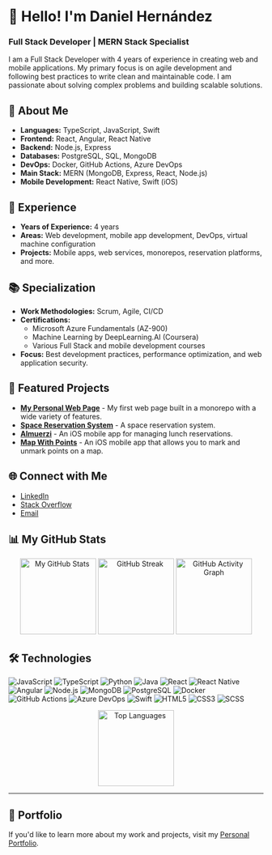 # 👋 Hello! I'm Daniel Hernández

### Full Stack Developer | MERN Stack Specialist

I am a Full Stack Developer with 4 years of experience in creating web and mobile applications. My primary focus is on agile development and following best practices to write clean and maintainable code. I am passionate about solving complex problems and building scalable solutions.

## 🚀 About Me

- **Languages:** TypeScript, JavaScript, Swift
- **Frontend:** React, Angular, React Native
- **Backend:** Node.js, Express
- **Databases:** PostgreSQL, SQL, MongoDB
- **DevOps:** Docker, GitHub Actions, Azure DevOps
- **Main Stack:** MERN (MongoDB, Express, React, Node.js)
- **Mobile Development:** React Native, Swift (iOS)

## 🎯 Experience

- **Years of Experience:** 4 years
- **Areas:** Web development, mobile app development, DevOps, virtual machine configuration
- **Projects:** Mobile apps, web services, monorepos, reservation platforms, and more.

## 📚 Specialization

- **Work Methodologies:** Scrum, Agile, CI/CD
- **Certifications:** 
  - Microsoft Azure Fundamentals (AZ-900)
  - Machine Learning by DeepLearning.AI (Coursera)
  - Various Full Stack and mobile development courses
- **Focus:** Best development practices, performance optimization, and web application security.

## 💼 Featured Projects

- [**My Personal Web Page**](https://github.com/redom69/myPersonalAppWeb) - My first web page built in a monorepo with a wide variety of features.
- [**Space Reservation System**](https://github.com/redom69/Space-Reservation-System) - A space reservation system.
- [**Almuerzi**](https://github.com/redom69/almuerzi) - An iOS mobile app for managing lunch reservations.
- [**Map With Points**](https://github.com/redom69/MapWithPoints) - An iOS mobile app that allows you to mark and unmark points on a map.

## 🌐 Connect with Me

- [LinkedIn](https://www.linkedin.com/in/daniel-hernandez-puerto-57a093194/)
- [Stack Overflow](https://stackoverflow.com/users/22245024/daniel-hernandez)
- [Email](mailto:sirdanielsan64@gmail.com)

## 📊 My GitHub Stats

<div align="center">
  <img src="https://github-readme-stats.vercel.app/api?username=redom69&show_icons=true&theme=radical" alt="My GitHub Stats" height="150px"/>
  <img src="https://github-readme-streak-stats.herokuapp.com/?user=redom69&theme=radical" alt="GitHub Streak" height="150px"/>
  <img src="https://github-readme-activity-graph.vercel.app/graph?username=redom69&theme=tokyo-night" alt="GitHub Activity Graph" height="150px"/>
</div>

## 🛠️ Technologies

![JavaScript](https://img.shields.io/badge/-JavaScript-333333?style=flat&logo=javascript)
![TypeScript](https://img.shields.io/badge/-TypeScript-333333?style=flat&logo=typescript)
![Python](https://img.shields.io/badge/-Python-333333?style=flat&logo=python)
![Java](https://img.shields.io/badge/-Java-333333?style=flat&logo=java)
![React](https://img.shields.io/badge/-React-333333?style=flat&logo=react)
![React Native](https://img.shields.io/badge/-React%20Native-333333?style=flat&logo=react)
![Angular](https://img.shields.io/badge/-Angular-333333?style=flat&logo=angular)
![Node.js](https://img.shields.io/badge/-Node.js-333333?style=flat&logo=node.js)
![MongoDB](https://img.shields.io/badge/-MongoDB-333333?style=flat&logo=mongodb)
![PostgreSQL](https://img.shields.io/badge/-PostgreSQL-333333?style=flat&logo=postgresql)
![Docker](https://img.shields.io/badge/-Docker-333333?style=flat&logo=docker)
![GitHub Actions](https://img.shields.io/badge/-GitHub%20Actions-333333?style=flat&logo=githubactions)
![Azure DevOps](https://img.shields.io/badge/-Azure%20DevOps-333333?style=flat&logo=azuredevops)
![Swift](https://img.shields.io/badge/-Swift-333333?style=flat&logo=swift)
![HTML5](https://img.shields.io/badge/-HTML5-333333?style=flat&logo=html5)
![CSS3](https://img.shields.io/badge/-CSS3-333333?style=flat&logo=css3)
![SCSS](https://img.shields.io/badge/-SCSS-333333?style=flat&logo=sass)

<div align="center">
  <img src="https://github-readme-stats.vercel.app/api/top-langs/?username=redom69&layout=compact&theme=radical" alt="Top Languages" height="150px"/>
</div>

---

## 🎨 Portfolio

If you'd like to learn more about my work and projects, visit my [Personal Portfolio](https://github.com/redom69?tab=repositories).


